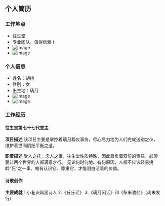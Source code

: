 
## 个人简历
### 工作地点
- 往生堂
- 专业团队，值得信赖！
- ![image](https://user-images.githubusercontent.com/102969325/161675739-2a585f3e-9360-420a-9660-82d5c7c2458b.png)
- ![image](https://user-images.githubusercontent.com/102969325/161675801-1858b8f3-c9ce-4f73-a963-ad5753860c63.png)

### 个人信息
 - 姓名：胡桃                                   
 - 性别：女
 - 出生地：璃月
 - ![image](https://user-images.githubusercontent.com/102969325/161671370-395a368d-5de5-467d-8e57-6f41f54f8ae6.png)
 - ![image](https://user-images.githubusercontent.com/102969325/161671703-28297027-286e-4ec9-a112-7c3b1bea389e.png)

### 工作经历
#### 往生堂第七十七代堂主
**项目描述**
该项目主要是掌控着璃月葬仪事务，尽心尽力地为人们完成送别之仪，维护着世间阴阳平衡之道。

**职责描述**
受人之托，忠人之事，往生堂性质特殊，因此肩负着双份的责任，必须要让两个世界的人都满意才行。
无论何时何地、有何原因，人都不应该轻易挑衅“死”之一事，唯有认识它、尊重它，才能明白活着的价值。

#### 诗歌创作
**主要成就**
 1.小巷派暗黑诗人
 2.《丘丘谣》
 3.《璃月闲话》和《柴米油盐》（尚未发行）
 
